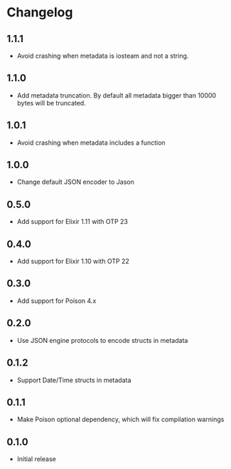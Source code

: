# Changelog

## 1.1.1

  * Avoid crashing when metadata is iosteam and not a string.

## 1.1.0

  * Add metadata truncation. By default all metadata bigger than 10000 bytes will be truncated.

## 1.0.1

  * Avoid crashing when metadata includes a function

## 1.0.0

  * Change default JSON encoder to Jason

## 0.5.0

  * Add support for Elixir 1.11 with OTP 23

## 0.4.0

  * Add support for Elixir 1.10 with OTP 22

## 0.3.0

  * Add support for Poison 4.x

## 0.2.0

  * Use JSON engine protocols to encode structs in metadata

## 0.1.2

  * Support Date/Time structs in metadata

## 0.1.1

  * Make Poison optional dependency, which will fix compilation warnings

## 0.1.0

  * Initial release
